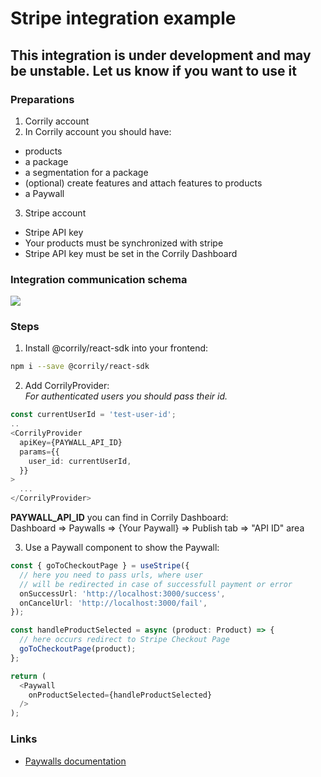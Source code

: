 # Stripe integration example

## This integration is under development and may be unstable. Let us know if you want to use it

### Preparations
1. Corrily account  
2. In Corrily account you should have:
 - products  
 - a package  
 - a segmentation for a package  
 - (optional) create features and attach features to products  
 - a Paywall  
3. Stripe account  
 - Stripe API key  
 - Your products must be synchronized with stripe  
 - Stripe API key must be set in the Corrily Dashboard  

### Integration communication schema
<image src="./docs/stripe_integration.png" />

### Steps
1. Install @corrily/react-sdk into your frontend:

```bash
npm i --save @corrily/react-sdk
```

2. Add CorrilyProvider:  
_For authenticated users you should pass their id._  
```typescript
const currentUserId = 'test-user-id';
..
<CorrilyProvider
  apiKey={PAYWALL_API_ID}
  params={{
    user_id: currentUserId,
  }}
>
  ...
</CorrilyProvider>
```
**PAYWALL_API_ID** you can find in Corrily Dashboard:  
Dashboard => Paywalls => {Your Paywall} => Publish tab => "API ID" area  

3. Use a Paywall component to show the Paywall:

```typescript
const { goToCheckoutPage } = useStripe({
  // here you need to pass urls, where user
  // will be redirected in case of successfull payment or error
  onSuccessUrl: 'http://localhost:3000/success',
  onCancelUrl: 'http://localhost:3000/fail',
});

const handleProductSelected = async (product: Product) => {
  // here occurs redirect to Stripe Checkout Page
  goToCheckoutPage(product);
};

return (
  <Paywall
    onProductSelected={handleProductSelected}
  />
);
```


### Links
 - [Paywalls documentation](https://docs.corrily.com/paywall-builder/configure)  
